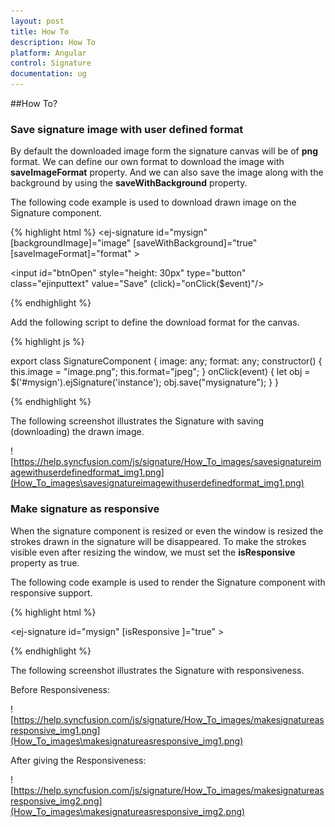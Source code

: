 ```yaml
---
layout: post
title: How To
description: How To
platform: Angular
control: Signature
documentation: ug
---
```


##How To?

### Save signature image with user defined format

By default the downloaded image form the signature canvas will be of **png** format. We can define our own format to download the image with **saveImageFormat** property. And we can also save the image along with the background by using the **saveWithBackground** property.

The following code example is used to download drawn image on the Signature component.

{% highlight html %}
<ej-signature id="mysign" [backgroundImage]="image" [saveWithBackground]="true" [saveImageFormat]="format" > </ej-signature>

<input id="btnOpen" style="height: 30px" type="button" class="ejinputtext" value="Save" (click)="onClick($event)"/>


{% endhighlight %}



Add the following script to define the download format for the canvas.

{% highlight js %}

export class SignatureComponent {
    image: any;
    format: any;
    constructor() {
     this.image = "image.png";
     this.format="jpeg";
    }
onClick(event) {
    let obj = $('#mysign').ejSignature('instance');
    obj.save("mysignature");
  }
 }

{% endhighlight %}


The following screenshot illustrates the Signature with saving (downloading) the drawn image.

![https://help.syncfusion.com/js/signature/How_To_images/savesignatureimagewithuserdefinedformat_img1.png](How_To_images\savesignatureimagewithuserdefinedformat_img1.png)

### Make signature as responsive

When the signature component is resized or even the window is resized the strokes drawn in the signature will be disappeared. To make the strokes visible even after resizing the window, we must set the **isResponsive** property as true.

The following code example is used to render the Signature component with responsive support.

{% highlight html %}

<ej-signature id="mysign" [isResponsive ]="true" > </ej-signature>


{% endhighlight %}


The following screenshot illustrates the Signature with responsiveness.

Before Responsiveness:

![https://help.syncfusion.com/js/signature/How_To_images/makesignatureasresponsive_img1.png](How_To_images\makesignatureasresponsive_img1.png)

After giving the Responsiveness:

![https://help.syncfusion.com/js/signature/How_To_images/makesignatureasresponsive_img2.png](How_To_images\makesignatureasresponsive_img2.png)



